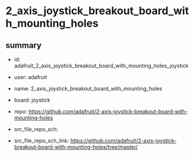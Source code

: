 # 2_axis_joystick_breakout_board_with_mounting_holes
 
## summary 
* id: adafruit_2_axis_joystick_breakout_board_with_mounting_holes_joystick
* user: adafruit
* name: 2_axis_joystick_breakout_board_with_mounting_holes
* board: joystick
* repo: https://github.com/adafruit/2-axis-joystick-breakout-board-with-mounting-holes



* src_file_repo_sch: 
* src_file_repo_sch_link: https://github.com/adafruit/2-axis-joystick-breakout-board-with-mounting-holes/tree/master/




